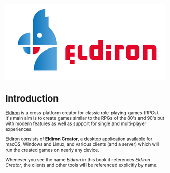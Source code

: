 
<p align="center">
  <img src="images/logo.png">
</p>

# Introduction

[Eldiron](https://eldiron.com) is a cross-platform creator for classic role-playing-games (RPGs). It's main aim is to create games similar to the RPGs of the 80's and 90's but with modern features as well as support for single and multi-player experiences.

Eldiron consists of **Eldiron Creator**, a desktop application available for macOS, Windows and Linux, and various clients (and a server) which will run the created games on nearly any device.

Whenever you see the name *Eldiron* in this book it references *Eldiron Creator*, the clients and other tools will be referenced explicitly by name.